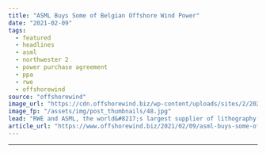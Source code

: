 ```yaml
---
title: "ASML Buys Some of Belgian Offshore Wind Power"
date: "2021-02-09"
tags: 
  - featured
  - headlines
  - asml
  - northwester 2
  - power purchase agreement
  - ppa
  - rwe
  - offshorewind
source: "offshorewind"
image_url: "https://cdn.offshorewind.biz/wp-content/uploads/sites/2/2021/02/09115009/ASML-Buys-Some-of-Belgian-Offshore-Wind-Power.jpg"
image_fp: "/assets/img/post_thumbnails/48.jpg"
lead: "RWE and ASML, the world&#8217;s largest supplier of lithography systems for the semiconductor industry,"
article_url: "https://www.offshorewind.biz/2021/02/09/asml-buys-some-of-belgian-offshore-wind-power/"
---
```


---
